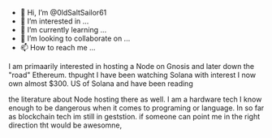 - 👋 Hi, I’m @0ldSaltSailor61
- 👀 I’m interested in ...
- 🌱 I’m currently learning ...
- 💞️ I’m looking to collaborate on ...
- 📫 How to reach me ...

<!---
0ldSaltSailor61/0ldSaltSailor61 is a ✨ special ✨ repository because its `README.md` (this file) appears on your GitHub profile.
You can click the Preview link to take a look at your changes.
--->I am primaarily interested in hosting a Node on Gnosis and later down the "road" Ethereum. thpught I have been watching Solana with interest I now own almost $300. US of Solana and have been reading 
the literature about Node hosting there as well. I am a hardware tech I know enough to be dangerous when it comes to programing or language. In so far as blockchain tech im still in geststion. if someone can point me in the right  direction tht would be awesomne,
